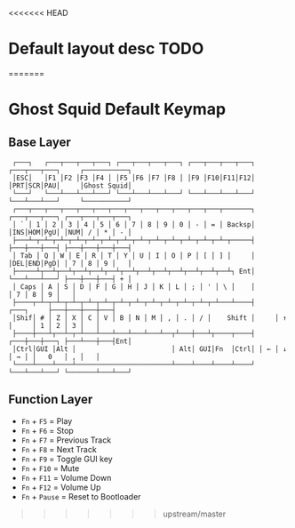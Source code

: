 <<<<<<< HEAD
# Default layout desc TODO
=======
# Ghost Squid Default Keymap

## Base Layer

```
 ┌───┐   ┌───┬───┬───┬───┐ ┌───┬───┬───┬───┐ ┌───┬───┬───┬───┐ ┌───┬───┬───┐     ┌───────────┐
 │ESC│   │F1 │F2 │F3 │F4 │ │F5 │F6 │F7 │F8 │ │F9 │F10│F11│F12│ │PRT│SCR│PAU│     │Ghost Squid│
 └───┘   └───┴───┴───┴───┘ └───┴───┴───┴───┘ └───┴───┴───┴───┘ └───┴───┴───┘     └───────────┘
 ┌───┬───┬───┬───┬───┬───┬───┬───┬───┬───┬───┬───┬───┬───────┐ ┌───┬───┬───┐ ┌───┬───┬───┬───┐
 │ ` │ 1 │ 2 │ 3 │ 4 │ 5 │ 6 │ 7 │ 8 │ 9 │ 0 │ - │ = │ Backsp│ │INS│HOM│PgU│ │NUM│ / │ * │ - │
 ├───┴─┬─┴─┬─┴─┬─┴─┬─┴─┬─┴─┬─┴─┬─┴─┬─┴─┬─┴─┬─┴─┬─┴─┬─┴─┬─────┤ ├───┼───┼───┤ ├───┼───┼───┼───┤
 │ Tab │ Q │ W │ E │ R │ T │ Y │ U │ I │ O │ P │ [ │ ] │     │ │DEL│END│PgD│ │ 7 │ 8 │ 9 │   │
 ├─────┴┬──┴┬──┴┬──┴┬──┴┬──┴┬──┴┬──┴┬──┴┬──┴┬──┴┬──┴┬──┴┐ Ent│ └───┴───┴───┘ ├───┼───┼───┤ + │
 │ Caps │ A │ S │ D │ F │ G │ H │ J │ K │ L │ ; │ ' │ \ │    │               │ 7 │ 8 │ 9 │   │
 ├────┬─┴─┬─┴─┬─┴─┬─┴─┬─┴─┬─┴─┬─┴─┬─┴─┬─┴─┬─┴─┬─┴─┬─┴───┴────┤     ┌───┐     ├───┼───┼───┼───┤
 │Shif│ # │ Z │ X │ C │ V │ B │ N │ M │ , │ . │ / │    Shift │     │ ↑ │     │ 1 │ 2 │ 3 │   │
 ├────┼───┴┬──┴─┬─┴───┴───┴───┴───┴───┴──┬┴───┼───┴┬────┬────┤ ┌───┼───┼───┐ ├───┴───┼───┤Ent│
 │Ctrl│GUI │Alt │                        │ Alt│ GUI│Fn  │Ctrl│ │ ← │ ↓ │ → │ │   0   │ , │   │
 └────┴────┴────┴────────────────────────┴────┴────┴────┴────┘ └───┴───┴───┘ └───────┴───┴───┘

```

## Function Layer

* `Fn` + `F5`  =  Play
* `Fn` + `F6`  =  Stop
* `Fn` + `F7`  =  Previous Track
* `Fn` + `F8`  =  Next Track
* `Fn` + `F9`  =  Toggle GUI key
* `Fn` + `F10` =  Mute
* `Fn` + `F11` =  Volume Down
* `Fn` + `F12` =  Volume Up
* `Fn` + `Pause` = Reset to Bootloader
>>>>>>> upstream/master
